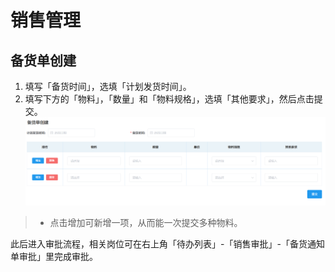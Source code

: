 # 销售管理
## 备货单创建
1. 填写「备货时间」，选填「计划发货时间」。  
2. 填写下方的「物料」，「数量」和「物料规格」，选填「其他要求」，然后点击<kbd>提交</kbd>。
![图片](/images/sales/create.png)   
>+ 点击<kbd>增加</kbd>可新增一项，从而能一次提交多种物料。  

此后进入审批流程，相关岗位可在右上角「待办列表」-「销售审批」-「备货通知单审批」里完成审批。  
<ShowImg src="/images/process/xs-bhtzdsp.png" text="“备货通知单审批”的审批流程图"/>  